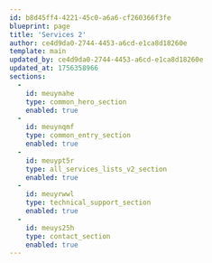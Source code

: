 ```yaml
---
id: b8d45ff4-4221-45c0-a6a6-cf260366f3fe
blueprint: page
title: 'Services 2'
author: ce4d9da0-2744-4453-a6cd-e1ca8d18260e
template: main
updated_by: ce4d9da0-2744-4453-a6cd-e1ca8d18260e
updated_at: 1756358966
sections:
  -
    id: meuynahe
    type: common_hero_section
    enabled: true
  -
    id: meuynqmf
    type: common_entry_section
    enabled: true
  -
    id: meuypt5r
    type: all_services_lists_v2_section
    enabled: true
  -
    id: meuyrwwl
    type: technical_support_section
    enabled: true
  -
    id: meuys25h
    type: contact_section
    enabled: true
---
```

